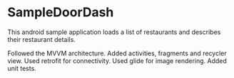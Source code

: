 # SampleDoorDash

This android sample application loads a list of restaurants and describes their restaurant details.

Followed the MVVM architecture.
Added activities, fragments and recycler view.
Used retrofit for connectivity.
Used glide for image rendering.
Added unit tests.
